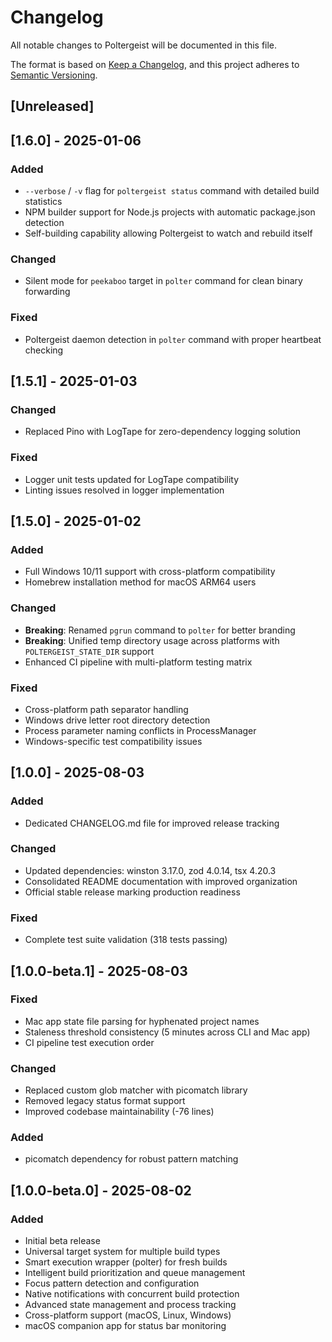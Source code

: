 # Changelog

All notable changes to Poltergeist will be documented in this file.

The format is based on [Keep a Changelog](https://keepachangelog.com/en/1.0.0/),
and this project adheres to [Semantic Versioning](https://semver.org/spec/v2.0.0.html).

## [Unreleased]

## [1.6.0] - 2025-01-06

### Added
- `--verbose` / `-v` flag for `poltergeist status` command with detailed build statistics
- NPM builder support for Node.js projects with automatic package.json detection
- Self-building capability allowing Poltergeist to watch and rebuild itself

### Changed
- Silent mode for `peekaboo` target in `polter` command for clean binary forwarding

### Fixed
- Poltergeist daemon detection in `polter` command with proper heartbeat checking

## [1.5.1] - 2025-01-03

### Changed
- Replaced Pino with LogTape for zero-dependency logging solution

### Fixed
- Logger unit tests updated for LogTape compatibility
- Linting issues resolved in logger implementation

## [1.5.0] - 2025-01-02

### Added
- Full Windows 10/11 support with cross-platform compatibility
- Homebrew installation method for macOS ARM64 users

### Changed
- **Breaking**: Renamed `pgrun` command to `polter` for better branding
- **Breaking**: Unified temp directory usage across platforms with `POLTERGEIST_STATE_DIR` support
- Enhanced CI pipeline with multi-platform testing matrix

### Fixed
- Cross-platform path separator handling
- Windows drive letter root directory detection
- Process parameter naming conflicts in ProcessManager
- Windows-specific test compatibility issues

## [1.0.0] - 2025-08-03

### Added
- Dedicated CHANGELOG.md file for improved release tracking

### Changed  
- Updated dependencies: winston 3.17.0, zod 4.0.14, tsx 4.20.3
- Consolidated README documentation with improved organization
- Official stable release marking production readiness

### Fixed
- Complete test suite validation (318 tests passing)

## [1.0.0-beta.1] - 2025-08-03

### Fixed
- Mac app state file parsing for hyphenated project names
- Staleness threshold consistency (5 minutes across CLI and Mac app)
- CI pipeline test execution order

### Changed
- Replaced custom glob matcher with picomatch library
- Removed legacy status format support
- Improved codebase maintainability (-76 lines)

### Added
- picomatch dependency for robust pattern matching

## [1.0.0-beta.0] - 2025-08-02

### Added
- Initial beta release
- Universal target system for multiple build types
- Smart execution wrapper (polter) for fresh builds
- Intelligent build prioritization and queue management
- Focus pattern detection and configuration
- Native notifications with concurrent build protection
- Advanced state management and process tracking
- Cross-platform support (macOS, Linux, Windows)
- macOS companion app for status bar monitoring
